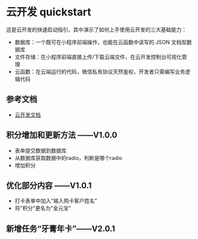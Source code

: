 # 云开发 quickstart

这是云开发的快速启动指引，其中演示了如何上手使用云开发的三大基础能力：

- 数据库：一个既可在小程序前端操作，也能在云函数中读写的 JSON 文档型数据库
- 文件存储：在小程序前端直接上传/下载云端文件，在云开发控制台可视化管理
- 云函数：在云端运行的代码，微信私有协议天然鉴权，开发者只需编写业务逻辑代码

## 参考文档

- [云开发文档](https://developers.weixin.qq.com/miniprogram/dev/wxcloud/basis/getting-started.html)

## 积分增加和更新方法 ——V1.0.0
- 表单提交数据到数据库
- 从数据库获取数据中的radio，判断是哪个radio
- 增加积分

## 优化部分内容 ——V1.0.1
- 打卡表单中加入"输入购卡客户姓名"
- 将"积分"更名为"金元宝"

## 新增任务“牙膏年卡”——V2.0.1